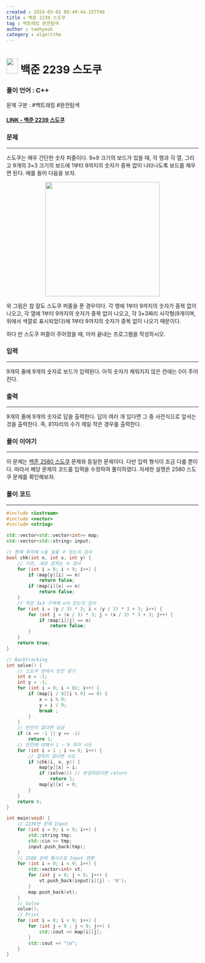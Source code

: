 ```yaml
---
created : 2024-03-01 09:49:44.157740
title : 백준 2239 스도쿠
tag : 백트래킹 완전탐색
author : taehyeok
category : algorithm
---
```

# <img src="https://d2gd6pc034wcta.cloudfront.net/tier/12.svg" width="30" height="40"> 백준 2239 스도쿠


### 풀이 언어 : C++

문제 구분 : #백트래킹 #완전탐색
#### [LINK - 백준 2239 스도쿠](https://www.acmicpc.net/problem/2239)

### 문제

<hr>


스도쿠는 매우 간단한 숫자 퍼즐이다. 9×9 크기의 보드가 있을 때, 각 행과 각 열, 그리고 9개의 3×3 크기의 보드에 1부터 9까지의 숫자가 중복 없이 나타나도록 보드를 채우면 된다. 예를 들어 다음을 보자.

<center> <img src="./images/2239-1.png" width="300"> </center>

위 그림은 참 잘도 스도쿠 퍼즐을 푼 경우이다. 각 행에 1부터 9까지의 숫자가 중복 없이 나오고, 각 열에 1부터 9까지의 숫자가 중복 없이 나오고, 각 3×3짜리 사각형(9개이며, 위에서 색깔로 표시되었다)에 1부터 9까지의 숫자가 중복 없이 나오기 때문이다.

하다 만 스도쿠 퍼즐이 주어졌을 때, 마저 끝내는 프로그램을 작성하시오.


### 입력

<hr>


9개의 줄에 9개의 숫자로 보드가 입력된다. 아직 숫자가 채워지지 않은 칸에는 0이 주어진다.
### 출력

<hr>


9개의 줄에 9개의 숫자로 답을 출력한다. 답이 여러 개 있다면 그 중 사전식으로 앞서는 것을 출력한다. 즉, 81자리의 수가 제일 작은 경우를 출력한다.

### 풀이 이야기

<hr>


이 문제는 [백준 2580 스도쿠](./2580.md) 문제와 동일한 문제이다. 다만 입력 형식이 조금 다를 뿐이다. 따라서 해당 문제의 코드를 입력을 수정하여 풀이하였다. 자세한 설명은 2580 스도쿠 문제를 확인해보자.

### 풀이 코드

<hr>


``` c++
#include <iostream>
#include <vector>
#include <string>

std::vector<std::vector<int>> map;
std::vector<std::string> input;

// 현재 위치에 n을 넣을 수 있는지 검사
bool chk(int n, int x, int y) {
	// 가로, 세로 겹치는 수 검사
	for (int i = 0; i < 9; i++) {
		if (map[y][i] == n)
			return false;
		if (map[i][x] == n)
			return false;
	}
	// 작은 3x3 구역에 n이 있는지 검사
	for (int i = (y / 3) * 3; i < (y / 3) * 3 + 3; i++) {
		for (int j = (x / 3) * 3; j < (x / 3) * 3 + 3; j++) {
			if (map[i][j] == n)
				return false;
		}
	}
	return true;
}

// Backtracking
int solve() {
	// 스도쿠 판에서 빈칸 찾기
	int x = -1;
	int y = -1;
	for (int i = 0; i < 81; i++) {
		if (map[i / 9][i % 9] == 0) {
			x = i % 9;
			y = i / 9;
			break ;
		}
	}
	// 빈킨이 없다면 성공
	if (x == -1 || y == -1)
		return 1;
	// 빈칸에 대해서 1 ~ 9 까지 시도
	for (int i = 1 ; i <= 9; i++) {
		// 겹치지 않다면 시도
		if (chk(i, x, y)) {
			map[y][x] = i;
			if (solve()) // 완성되었다면 return
				return 1;
			map[y][x] = 0;
		}
	}
	return 0;
}

int main(void) {
    // 2239번 문제 Input
    for (int i = 0; i < 9; i++) {
        std::string tmp;
        std::cin >> tmp;
        input.push_back(tmp);
    }
    // 2580 문제 형식으로 Input 변환
    for (int i = 0; i < 9; i++) {
        std::vector<int> vt;
        for (int j = 0; j < 9; j++) {
            vt.push_back(input[i][j] - '0');
        }
        map.push_back(vt);
    }
    // Solve
    solve();
    // Print
    for (int i = 0; i < 9; i++) {
        for (int j = 0 ; j < 9; j++) {
            std::cout << map[i][j];
        }
        std::cout << "\n";
    }
}
```
